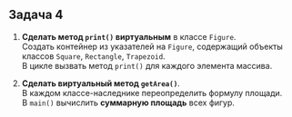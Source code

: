## Задача 4

1. **Сделать метод `print()` виртуальным** в классе `Figure`.  
   Создать контейнер из указателей на `Figure`, содержащий объекты классов `Square`, `Rectangle`, `Trapezoid`.  
   В цикле вызвать метод `print()` для каждого элемента массива.

2. **Сделать виртуальный метод `getArea()`**.  
   В каждом классе-наследнике переопределить формулу площади.  
   В `main()` вычислить **суммарную площадь** всех фигур.
